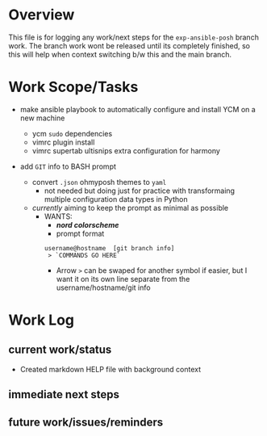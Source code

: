 # Overview 

This file is for logging any work/next steps for the `exp-ansible-posh` branch work. The branch work wont be released until its completely finished, so this will help when context switching b/w this and the main branch.

# Work Scope/Tasks
- make ansible playbook to automatically configure and install YCM on a new machine 
    - ycm `sudo` dependencies
    - vimrc plugin install
    - vimrc supertab ultisnips extra configuration for harmony

- add `GIT` info to BASH prompt 
    - convert `.json` ohmyposh themes to `yaml`
        - not needed but doing just for practice with transformaing multiple configuration data types in Python
    - *currently* aiming to keep the prompt as minimal as possible
        - WANTS:
            - ***nord colorscheme***
            - prompt format
            ```
            username@hostname  [git branch info]
             > `COMMANDS GO HERE`
            ```
            - Arrow `>` can be swaped for another symbol if easier, but I want it on its own line separate from the username/hostname/git info


# Work Log


## current work/status
- Created markdown HELP file with background context


## immediate next steps 


## future work/issues/reminders

